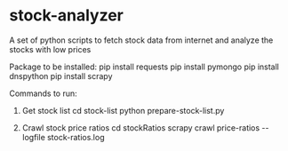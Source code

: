 # stock-analyzer
A set of python scripts to fetch stock data from internet and analyze the stocks with low prices

Package to be installed:
pip install requests
pip install pymongo
pip install dnspython
pip install scrapy

Commands to run:

1. Get stock list
cd stock-list
python prepare-stock-list.py

2. Crawl stock price ratios
cd stockRatios
scrapy crawl price-ratios --logfile stock-ratios.log
